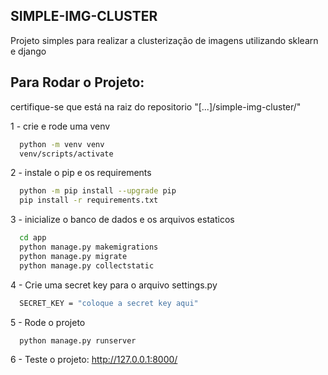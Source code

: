 ## SIMPLE-IMG-CLUSTER

Projeto simples para realizar a clusterização de imagens utilizando sklearn e django

## Para Rodar o Projeto:

certifique-se que está na raiz do repositorio "[...]/simple-img-cluster/"

1 - crie e rode uma venv
```bash
  python -m venv venv
  venv/scripts/activate
```

2 - instale o pip e os requirements
```bash
  python -m pip install --upgrade pip
  pip install -r requirements.txt
```

3 - inicialize o banco de dados e os arquivos estaticos
```bash
  cd app
  python manage.py makemigrations
  python manage.py migrate
  python manage.py collectstatic
```

4 - Crie uma secret key para o arquivo settings.py
```bash
  SECRET_KEY = "coloque a secret key aqui"
```

5 - Rode o projeto
```bash
  python manage.py runserver
```

6 - Teste o projeto: http://127.0.0.1:8000/